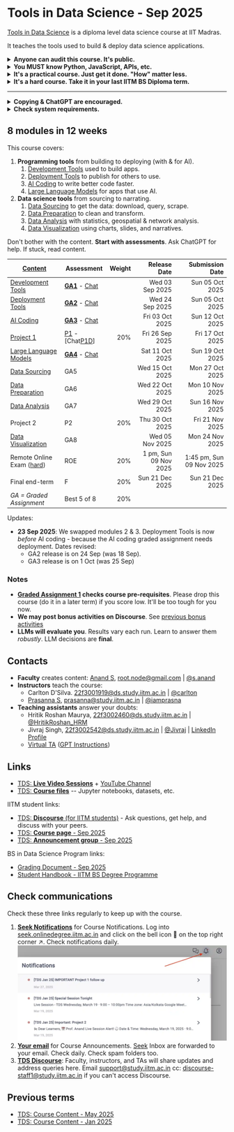 # Tools in Data Science - Sep 2025

[Tools in Data Science](https://study.iitm.ac.in/ds/course_pages/BSSE2002.html) is a diploma level data science course at IIT Madras.

It teaches the tools used to build & deploy data science applications.

<details>
<summary><strong>Anyone can audit this course. It's public.</strong></summary>

Anyone can access this course content for free and submit assessments.

Those auditing can [use GitHub notifications](https://docs.github.com/en/subscriptions-and-notifications/get-started/configuring-notifications) and watch activity on the [course repository](https://github.com/sanand0/tools-in-data-science-public/).

Enrolled [IITM students](https://study.iitm.ac.in/ds/) can additionally participate in [Discourse](https://discourse.onlinedegree.iitm.ac.in/c/courses/tds-kb/34), get projects evaluated, take the final end-term, and get a certificate.

</details>

<details>
<summary><strong>You MUST know Python, JavaScript, APIs, etc.</strong></summary>

You need a _good_ understanding of Python, JavaScript, HTML, APIs, Excel, ChatGPT, and data science concepts.

Try [Graded Assignment 1][GA1]. Drop it if you score low.

</details>

<details>
<summary><strong>It's a practical course. Just get it done. "How" matter less.</strong></summary>

The course models **real-life**. Unclear problems, messy data, ridiculous deadlines, limited support.

Find your own unique ways of solving the problems. There's no one right approach.

</details>

<details>
<summary><strong>It's a hard course. Take it in your last IITM BS Diploma term.</strong></summary>

It's good for learning, maybe not for grades.

- In Jan 2025, [40% of the batch failed](https://discourse.onlinedegree.iitm.ac.in/t/when-should-i-take-tools-in-data-science/173268).
- [The ROE is intentionally impossible][hard]

Here's students' feedback from past terms:

- It _used_ to be an easy course until 2024.
  [#](https://discourse.onlinedegree.iitm.ac.in/t/difficulty-rating-for-diploma-subjects-based-on-students-opinion/61194)
  [#](https://discourse.onlinedegree.iitm.ac.in/t/difficulty-rating-for-diploma-subjects-2-0-based-on-student-ratings-and-my-experience/85681)
  [#](https://discourse.onlinedegree.iitm.ac.in/t/what-should-i-take-next/44291/6)
- Now it's hard and covers more. Take it in your last semester if possible.
  [#](https://discourse.onlinedegree.iitm.ac.in/t/diploma-course-feedback-t32024-and-course-selection-t12025-thread/160032/45)
  [#](https://discourse.onlinedegree.iitm.ac.in/t/2024-t1-diploma-level-feedback-and-course-selection-for-may-2024-term/127856/60)
  [#](https://discourse.onlinedegree.iitm.ac.in/t/2024-t2-diploma-level-feedback-and-course-selection-for-september-2024-term/144976/62?u=s.anand)
- Plan extra time. It takes more time than typical 3-credit courses.
  [#](https://discourse.onlinedegree.iitm.ac.in/t/concerns-regarding-unfair-grading-practices-for-tds-project-2/160611/11)
  [#](https://discourse.onlinedegree.iitm.ac.in/t/diploma-level-course-combo-suggestion/158460/4)
  [#](https://discourse.onlinedegree.iitm.ac.in/t/diploma-level-course-combo-suggestion/158460/7)
- LLMs grade you -- unpredictably.
  [#](https://discourse.onlinedegree.iitm.ac.in/t/concerns-regarding-unfair-grading-practices-for-tds-project-2/160611/10)
  [#](https://discourse.onlinedegree.iitm.ac.in/t/wrong-marks-in-project-2/160355/9)
- The ROE is hard.
  [#](https://discourse.onlinedegree.iitm.ac.in/t/is-it-fair-to-consider-20-weightage-of-such-exam-which-is-impossible-to-solve-in-given-time-i-e-roe/141413/10)
- [Should you take Tools in Data Science this term?](https://discourse.onlinedegree.iitm.ac.in/t/tools-in-data-science-should-you-take-tools-in-data-science-this-term/186454) (Ans: take it in your **last term**)

**[Take Graded assignment 1](https://exam.sanand.workers.dev/tds-2025-09-ga1) to check if you're ready for this course.** Please drop this course (do it in a later term) if you score low. It'll be too tough for you now.

But the learnings may be worth the effort.

- [May 2025 feedback](feedback-2025-05.md) indicates that students know it's hard -- and still rate the learning high.
- [Jan 2025 course experience](https://discourse.onlinedegree.iitm.ac.in/t/course-experience-and-farewell-post/173247) and farewell post.

</details>

---

<details>
<summary><strong>Copying & ChatGPT are encouraged.</strong></summary>

You _CAN_ copy from friends and LLMs. You can work in groups. You can use the Internet, WhatsApp, ChatGPT, your notes, your friends, your pets...

You can share code. Even in projects, assignments, and exams (except the final in-person end-term exam).

- **Why copy?** Because in real life, there's no time to re-invent the wheel. You'll be working in teams on the shoulders of giants. It's important to learn how to do that well.
- **To learn well, understand** what you're copying. If you're short of time, prioritize.
- **To learn better, share** what you've learnt. Learn from others' feedback.

</details>

<details>
<summary><strong>Check system requirements.</strong></summary>

Check [system-requirements.md](system-requirements.md) for permissions you need, software to install, and websites to access. You may need to speak with your system administrator for access.

</details>

## 8 modules in 12 weeks

This course covers:

1. **Programming tools** from building to deploying (with & for AI).
   1. [Development Tools][M1] used to build apps.
   2. [Deployment Tools][M2] to publish for others to use.
   3. [AI Coding][M3] to write better code faster.
   4. [Large Language Models][M4] for apps that use AI.
2. **Data science tools** from sourcing to narrating.
   1. [Data Sourcing][M5] to get the data: download, query, scrape.
   2. [Data Preparation][M6] to clean and transform.
   3. [Data Analysis][M7] with statistics, geospatial & network analysis.
   4. [Data Visualization][M8] using charts, slides, and narratives.

Don't bother with the content. **Start with assessments**. Ask ChatGPT for help. If stuck, read content.

| [Content][Source]           | Assessment                    | Weight |          Release Date |          Submission Date |
| --------------------------- | ----------------------------- | -----: | --------------------: | -----------------------: |
| [Development Tools][M1]     | [**GA1**][GA1] - [Chat][GA1C] |        |       Wed 03 Sep 2025 |          Sun 05 Oct 2025 |
| [Deployment Tools][M2]      | [**GA2**][GA2] - [Chat][GA2C] |        |       Wed 24 Sep 2025 |          Sun 05 Oct 2025 |
| [AI Coding][M3]             | [**GA3**][GA3] - [Chat][GA3C] |        |       Fri 03 Oct 2025 |          Sun 12 Oct 2025 |
| [Project 1][P1]             | [P1][P1] - [Chat[P1D]]        |    20% |       Fri 26 Sep 2025 |          Fri 17 Oct 2025 |
| [Large Language Models][M4] | [**GA4**][GA4] - [Chat][GA4C] |        |       Sat 11 Oct 2025 |          Sun 19 Oct 2025 |
| [Data Sourcing][M5]         | GA5                           |        |       Wed 15 Oct 2025 |          Mon 27 Oct 2025 |
| [Data Preparation][M6]      | GA6                           |        |       Wed 22 Oct 2025 |          Mon 10 Nov 2025 |
| [Data Analysis][M7]         | GA7                           |        |       Wed 29 Oct 2025 |          Sun 16 Nov 2025 |
| Project 2                   | P2                            |    20% |       Thu 30 Oct 2025 |          Fri 21 Nov 2025 |
| [Data Visualization][M8]    | GA8                           |        |       Wed 05 Nov 2025 |          Mon 24 Nov 2025 |
| Remote Online Exam ([hard]) | ROE                           |    20% | 1 pm, Sun 09 Nov 2025 | 1:45 pm, Sun 09 Nov 2025 |
| Final end-term              | F                             |    20% |       Sun 21 Dec 2025 |          Sun 21 Dec 2025 |
| _GA = Graded Assignment_    | Best 5 of 8                   |    20% |                       |

[Source]: https://github.com/sanand0/tools-in-data-science-public/commits
[M1]: development-tools.md
[M2]: deployment-tools.md
[M3]: ai-coding.md
[M4]: large-language-models.md
[M5]: data-sourcing.md
[M6]: data-preparation.md
[M7]: data-analysis.md
[M8]: data-visualization.md
[GA1]: https://exam.sanand.workers.dev/tds-2025-09-ga1
[GA1C]: https://discourse.onlinedegree.iitm.ac.in/t/ga1-development-tools-discussion-thread-tds-sep-2025/186452
[GA2]: https://exam.sanand.workers.dev/tds-2025-09-ga2
[GA2C]: https://discourse.onlinedegree.iitm.ac.in/t/ga2-deployment-tools-discussion-thread-tds-sep-2025/187719
[GA3]: https://exam.sanand.workers.dev/tds-2025-09-ga3
[GA3C]: https://discourse.onlinedegree.iitm.ac.in/t/ga3-ai-coding-discussion-thread-tds-sep-2025/188355
[GA4]: https://exam.sanand.workers.dev/tds-2025-09-ga4
[GA4C]: https://discourse.onlinedegree.iitm.ac.in/t/ga4-large-language-models-discussion-thread-tds-sep-2025/188822
[P1]: project-llm-code-deployment.md
[P1D]: https://discourse.onlinedegree.iitm.ac.in/t/project-1-llm-code-deployement-discussion-thread-tds-sep-2025/188262
[hard]: https://discourse.onlinedegree.iitm.ac.in/t/roe-prep-discussion-thread-tds-may-2025/181581/25

Updates:

- **23 Sep 2025**: We swapped modules 2 & 3. Deployment Tools is now _before_ AI coding - because the AI coding graded assignment needs deployment. Dates revised:
  - GA2 release is on 24 Sep (was 18 Sep).
  - GA3 release is on 1 Oct (was 25 Sep)

### Notes

- **[Graded Assignment 1][GA1] checks course pre-requisites**. Please drop this course (do it in a later term) if you score low. It'll be too tough for you now.
- **We may post bonus activities on Discourse**. See [previous bonus activities](https://discourse.onlinedegree.iitm.ac.in/tags/c/courses/tds-kb/34/bonus-marks)
- **LLMs will evaluate you**. Results vary each run. Learn to answer them _robustly_. LLM decisions are **final**.

## Contacts

- **Faculty** creates content: [Anand S](https://www.linkedin.com/in/sanand0/),
  [root.node@gmail.com](mailto:root.node@gmail.com) |
  [@s.anand](https://discourse.onlinedegree.iitm.ac.in/u/s.anand)
- **Instructors** teach the course:
  - Carlton D'Silva.
    [22f3001919@ds.study.iitm.ac.in](mailto:22f3001919@ds.study.iitm.ac.in) |
    [@carlton](https://discourse.onlinedegree.iitm.ac.in/u/carlton)
  - [Prasanna S](https://www.linkedin.com/in/prasanna-sugumaran-ab980222/),
    [prasanna@study.iitm.ac.in](mailto:prasanna@study.iitm.ac.in) |
    [@iamprasna](https://discourse.onlinedegree.iitm.ac.in/u/iamprasna)
- **Teaching assistants** answer your doubts:
  - Hritik Roshan Maurya,
    [22f3002460@ds.study.iitm.ac.in](mailto:22f3002460@ds.study.iitm.ac.in) |
    [@HritikRoshan_HRM](https://discourse.onlinedegree.iitm.ac.in/u/hritikroshan_hrm)
  - Jivraj Singh,
    [22f3002542@ds.study.iitm.ac.in](mailto:22f3002542@ds.study.iitm.ac.in) |
    [@Jivraj](https://discourse.onlinedegree.iitm.ac.in/u/jivraj) |
    [LinkedIn Profile](https://www.linkedin.com/in/jivraj-singh-shekhawat-92a547269/)
  - [Virtual TA](https://chatgpt.com/g/g-mZqKVxKDx-iitm-tds-teaching-assistant)
    ([GPT Instructions](tds-ta-instructions.md))

## Links

- [TDS: **Live Video Sessions**](live-sessions.md) + [YouTube Channel](https://www.youtube.com/@se-lr5ff)
- [TDS: **Course files**](https://drive.google.com/drive/folders/1FE0YPAxcxMzZdjnp3FopuJCI3A2Vq6fC?usp=drive_link) -- Jupyter notebooks, datasets, etc.

IITM student links:

- [TDS: **Discourse** (for IITM students)](https://discourse.onlinedegree.iitm.ac.in/c/courses/tds-kb/34) - Ask questions, get help, and discuss with your peers.
- [TDS: **Course page** - Sep 2025](https://seek.onlinedegree.iitm.ac.in/courses/ns_25t3_se2002)
- [TDS: **Announcement group** - Sep 2025](https://groups.google.com/a/study.iitm.ac.in/g/25t3_se2002-announce)

BS in Data Science Program links:

- [Grading Document - Sep 2025](https://docs.google.com/document/u/2/d/e/2PACX-1vSBP6TJyZDklGPMyRtTwQc1cWZKOrozsOy5qmBwB8awTFvBbPN33-IxUV2WYupNdlXQOCgKwV9fDQKq/pub)
- [Student Handbook - IITM BS Degree Programme](https://docs.google.com/document/u/2/d/e/2PACX-1vRxGnnDCVAO3KX2CGtMIcJQuDrAasVk2JHbDxkjsGrTP5ShhZK8N6ZSPX89lexKx86QPAUswSzGLsOA/pub)

<!--

- [Back-end for configuring the lessons](https://cb-prod.seek.study.iitm.ac.in/25t1_se2002/)

-->

## Check communications

Check these three links regularly to keep up with the course.

1. **[Seek Notifications](https://seek.onlinedegree.iitm.ac.in/)** for Course Notifications. Log into [seek.onlinedegree.iitm.ac.in](https://seek.onlinedegree.iitm.ac.in/) and click on the bell icon :bell: on the top right corner :arrow_upper_right:. Check notifications daily.
   ![Portal Inbox](images/portal_notifications.webp)
2. **[Your email](https://mail.google.com/)** for Course Announcements. [Seek](https://seek.onlinedegree.iitm.ac.in/) Inbox are forwarded to your email. Check daily. Check spam folders too.
3. **[TDS Discourse](https://discourse.onlinedegree.iitm.ac.in/c/courses/tds-kb/34)**: Faculty, instructors, and TAs will share updates and address queries here. Email [support@study.iitm.ac.in](mailto:support@study.iitm.ac.in) cc: [discourse-staff1@study.iitm.ac.in](mailto:discourse-staff1@study.iitm.ac.in) if you can't access Discourse.

## Previous terms

- [TDS: Course Content - May 2025](2025-05/)
- [TDS: Course Content - Jan 2025](2025-01/)

